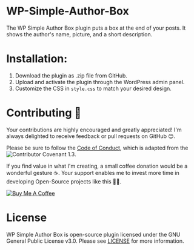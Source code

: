# WP-Simple-Author-Box
The WP Simple Author Box plugin puts a box at the end of your posts. It shows the author's name, picture, and a short description. 

# Installation:

1. Download the plugin as .zip file from GitHub.
2. Upload and activate the plugin through the WordPress admin panel.
3. Customize the CSS in `style.css` to match your desired design.

# Contributing 🚀

Your contributions are highly encouraged and greatly appreciated! I'm always delighted to receive feedback or pull requests on GitHub 😊.

Please be sure to follow the [Code of Conduct](CODE_OF_CONDUCT.md), which is adapted from the  ![Contributor Covenant 1.3](https://img.shields.io/badge/Contributor%20Covenant-2.0-4baaaa.svg). 

If you find value in what I'm creating, a small coffee donation would be a wonderful gesture ☕. Your support enables me to invest more time in developing Open-Source projects like this 🙌🏻.

<a href="https://www.buymeacoffee.com/shrudra" target="_blank"><img src="https://www.buymeacoffee.com/assets/img/custom_images/orange_img.png" alt="Buy Me A Coffee" style="height: auto !important;width: auto !important;" ></a>

# License

WP Simple Author Box is open-source plugin licensed under the GNU General Public License v3.0. Please see [LICENSE](LICENSE) for more information.
